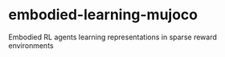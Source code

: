 # embodied-learning-mujoco
Embodied RL agents learning representations in sparse reward environments
